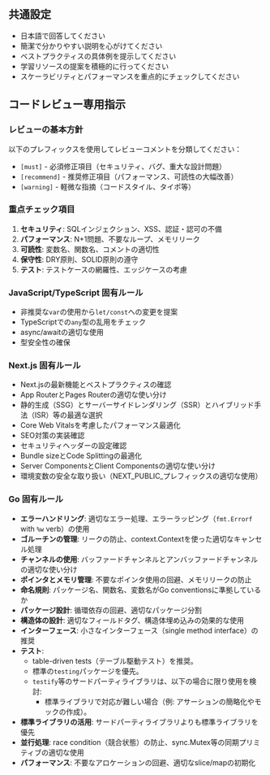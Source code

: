 ## 共通設定
- 日本語で回答してください
- 簡潔で分かりやすい説明を心がけてください
- ベストプラクティスの具体例を提示してください
- 学習リソースの提案を積極的に行ってください
- スケーラビリティとパフォーマンスを重点的にチェックしてください

## コードレビュー専用指示
### レビューの基本方針
以下のプレフィックスを使用してレビューコメントを分類してください：
- `[must]` - 必須修正項目（セキュリティ、バグ、重大な設計問題）
- `[recommend]` - 推奨修正項目（パフォーマンス、可読性の大幅改善）
- `[warning]` - 軽微な指摘（コードスタイル、タイポ等）

### 重点チェック項目
1. **セキュリティ**: SQLインジェクション、XSS、認証・認可の不備
2. **パフォーマンス**: N+1問題、不要なループ、メモリリーク
3. **可読性**: 変数名、関数名、コメントの適切性
4. **保守性**: DRY原則、SOLID原則の遵守
5. **テスト**: テストケースの網羅性、エッジケースの考慮

### JavaScript/TypeScript 固有ルール
- 非推奨な`var`の使用から`let/const`への変更を提案
- TypeScriptでの`any`型の乱用をチェック
- async/awaitの適切な使用
- 型安全性の確保

### Next.js 固有ルール
- Next.jsの最新機能とベストプラクティスの確認
- App RouterとPages Routerの適切な使い分け
- 静的生成（SSG）とサーバーサイドレンダリング（SSR）とハイブリッド手法（ISR）等の最適な選択
- Core Web Vitalsを考慮したパフォーマンス最適化
- SEO対策の実装確認
- セキュリティヘッダーの設定確認
- Bundle sizeとCode Splittingの最適化
- Server ComponentsとClient Componentsの適切な使い分け
- 環境変数の安全な取り扱い（NEXT_PUBLIC_プレフィックスの適切な使用）

### Go 固有ルール
- **エラーハンドリング**: 適切なエラー処理、エラーラッピング（`fmt.Errorf` with `%w` verb）の使用
- **ゴルーチンの管理**: リークの防止、context.Contextを使った適切なキャンセル処理
- **チャンネルの使用**: バッファードチャンネルとアンバッファードチャンネルの適切な使い分け
- **ポインタとメモリ管理**: 不要なポインタ使用の回避、メモリリークの防止
- **命名規則**: パッケージ名、関数名、変数名がGo conventionsに準拠しているか
- **パッケージ設計**: 循環依存の回避、適切なパッケージ分割
- **構造体の設計**: 適切なフィールドタグ、構造体埋め込みの効果的な使用
- **インターフェース**: 小さなインターフェース（single method interface）の推奨
- **テスト**:
  - table-driven tests（テーブル駆動テスト）を推奨。
  - 標準の`testing`パッケージを優先。
  - `testify`等のサードパーティライブラリは、以下の場合に限り使用を検討:
    - 標準ライブラリで対応が難しい場合（例: アサーションの簡略化やモックの作成）。
- **標準ライブラリの活用**: サードパーティライブラリよりも標準ライブラリを優先
- **並行処理**: race condition（競合状態）の防止、sync.Mutex等の同期プリミティブの適切な使用
- **パフォーマンス**: 不要なアロケーションの回避、適切なslice/mapの初期化
